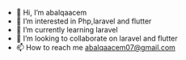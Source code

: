 - 👋 Hi, I’m abalqaacem
- 👀 I’m interested in Php,laravel and flutter 
- 🌱 I’m currently learning laravel 
- 💞️ I’m looking to collaborate on laravel and flutter 
- 📫 How to reach me  abalqaacem07@gmail.com

<!---
abalqaacem/abalqaacem is a ✨ special ✨ repository because its `README.md` (this file) appears on your GitHub profile.
You can click the Preview link to take a look at your changes.
--->
